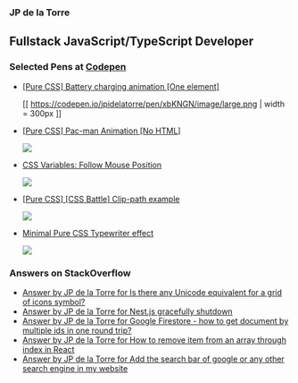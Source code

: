 ### JP de la Torre

## Fullstack JavaScript/TypeScript Developer


### Selected Pens at [Codepen](https://codepen.io/jpidelatorre)

<!-- CODEPEN:START -->
 - [[Pure CSS] Battery charging animation [One element]](https://codepen.io/jpidelatorre/pen/xbKNGN)

   [[ https://codepen.io/jpidelatorre/pen/xbKNGN/image/large.png | width = 300px ]]
 

 - [[Pure CSS] Pac-man Animation [No HTML]](https://codepen.io/jpidelatorre/pen/WEOJMp)

   ![](https://codepen.io/jpidelatorre/pen/WEOJMp/image/large.png) 
 

 - [CSS  Variables: Follow Mouse Position](https://codepen.io/jpidelatorre/pen/prEgQj)

   ![](https://codepen.io/jpidelatorre/pen/prEgQj/image/large.png) 
 

 - [[Pure CSS] [CSS Battle] Clip-path example](https://codepen.io/jpidelatorre/pen/oNYYaYR)

   ![](https://codepen.io/jpidelatorre/pen/oNYYaYR/image/large.png) 
 

 - [Minimal Pure CSS Typewriter effect](https://codepen.io/jpidelatorre/pen/wvdKaQM)

   ![](https://codepen.io/jpidelatorre/pen/wvdKaQM/image/large.png) 
 
<!-- CODEPEN:END -->

### Answers on StackOverflow

<!-- STACKOVERFLOW:START -->
- [Answer by JP de la Torre for Is there any Unicode equivalent for a grid of icons symbol?](https://stackoverflow.com/questions/22289123/is-there-any-unicode-equivalent-for-a-grid-of-icons-symbol/62055578#62055578)
- [Answer by JP de la Torre for Nest.js gracefully shutdown](https://stackoverflow.com/questions/61892684/nest-js-gracefully-shutdown/64428817#64428817)
- [Answer by JP de la Torre for Google Firestore - how to get document by multiple ids in one round trip?](https://stackoverflow.com/questions/46721517/google-firestore-how-to-get-document-by-multiple-ids-in-one-round-trip/50394935#50394935)
- [Answer by JP de la Torre for How to remove item from an array through index in React](https://stackoverflow.com/questions/55972862/how-to-remove-item-from-an-array-through-index-in-react/55973097#55973097)
- [Answer by JP de la Torre for Add the search bar of google or any other search engine in my website](https://stackoverflow.com/questions/51143562/add-the-search-bar-of-google-or-any-other-search-engine-in-my-website/51144671#51144671)<!-- STACKOVERFLOW:END -->

<!-- 
TODO
- Create own workflow actions
  - RSS with extra properties
  - Formatted technologies icons
  - ASCII banners
 -->
